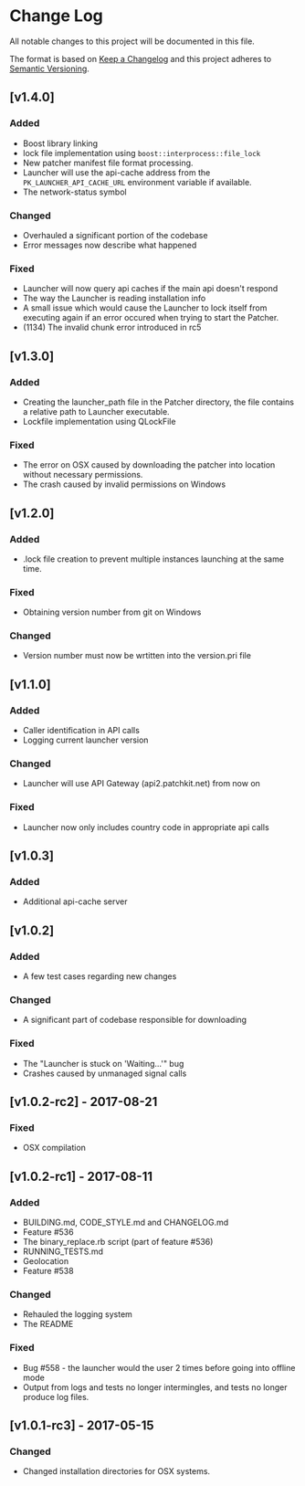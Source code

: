 # Change Log
All notable changes to this project will be documented in this file.

The format is based on [Keep a Changelog](http://keepachangelog.com/)
and this project adheres to [Semantic Versioning](http://semver.org/).

## [v1.4.0]
### Added
- Boost library linking
- lock file implementation using `boost::interprocess::file_lock`
- New patcher manifest file format processing.
- Launcher will use the api-cache address from the `PK_LAUNCHER_API_CACHE_URL` environment variable if available.
- The network-status symbol

### Changed
- Overhauled a significant portion of the codebase
- Error messages now describe what happened

### Fixed
- Launcher will now query api caches if the main api doesn't respond
- The way the Launcher is reading installation info
- A small issue which would cause the Launcher to lock itself from executing again if an error occured when trying to start the Patcher.
- (1134) The invalid chunk error introduced in rc5

## [v1.3.0]
### Added
- Creating the launcher_path file in the Patcher directory, the file contains a relative path to Launcher executable.
- Lockfile implementation using QLockFile

### Fixed
- The error on OSX caused by downloading the patcher into location without necessary permissions.
- The crash caused by invalid permissions on Windows

## [v1.2.0]
### Added
- .lock file creation to prevent multiple instances launching at the same time.

### Fixed
- Obtaining version number from git on Windows

### Changed
- Version number must now be wrtitten into the version.pri file

## [v1.1.0]
### Added
- Caller identification in API calls
- Logging current launcher version

### Changed
- Launcher will use API Gateway (api2.patchkit.net) from now on

### Fixed
- Launcher now only includes country code in appropriate api calls

## [v1.0.3]
### Added
- Additional api-cache server

## [v1.0.2]
### Added
- A few test cases regarding new changes

### Changed
- A significant part of codebase responsible for downloading

### Fixed
- The "Launcher is stuck on 'Waiting...'" bug
- Crashes caused by unmanaged signal calls

## [v1.0.2-rc2] - 2017-08-21
### Fixed
* OSX compilation

## [v1.0.2-rc1] - 2017-08-11
### Added
* BUILDING.md, CODE_STYLE.md and CHANGELOG.md
* Feature #536
* The binary_replace.rb script (part of feature #536)
* RUNNING_TESTS.md
* Geolocation
* Feature #538

### Changed
* Rehauled the logging system
* The README

### Fixed
* Bug #558 - the launcher would the user 2 times before going into offline mode
* Output from logs and tests no longer intermingles, and tests no longer produce log files.

## [v1.0.1-rc3] - 2017-05-15
### Changed
- Changed installation directories for OSX systems.
